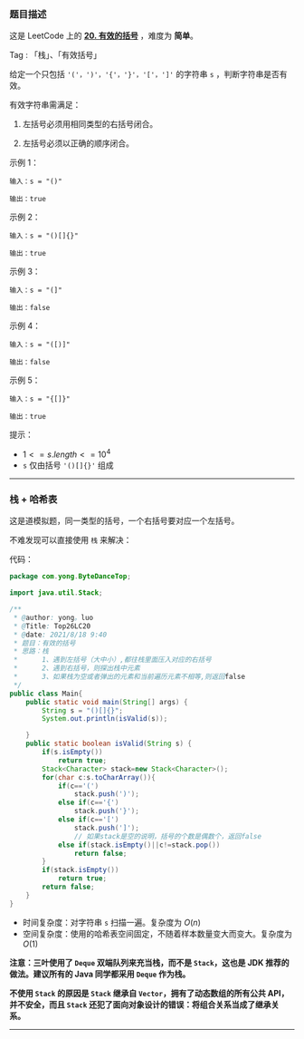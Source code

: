 ### 题目描述

这是 LeetCode 上的 **[20. 有效的括号](https://leetcode-cn.com/problems/valid-parentheses/solution/shua-chuan-lc-zhan-ascii-chai-zhi-jie-fa-00zo/)** ，难度为 **简单**。

Tag : 「栈」、「有效括号」

给定一个只包括 `'('，')'，'{'，'}'，'['，']'` 的字符串 `s` ，判断字符串是否有效。

有效字符串需满足：

1. 左括号必须用相同类型的右括号闭合。

2. 左括号必须以正确的顺序闭合。

示例 1：

```
输入：s = "()"

输出：true
```

示例 2：

```
输入：s = "()[]{}"

输出：true
```

示例 3：

```
输入：s = "(]"

输出：false
```

示例 4：

```
输入：s = "([)]"

输出：false
```

示例 5：

```
输入：s = "{[]}"

输出：true
```

提示：

* $1 <= s.length <= 10^4$
* `s` 仅由括号 `'()[]{}'` 组成

---

### 栈 + 哈希表

这是道模拟题，同一类型的括号，一个右括号要对应一个左括号。

不难发现可以直接使用 `栈` 来解决：

代码：

```Java
package com.yong.ByteDanceTop;

import java.util.Stack;

/**
 * @author: yong。luo
 * @Title: Top26LC20
 * @date: 2021/8/18 9:40
 * 题目：有效的括号
 * 思路：栈
 *      1、遇到左括号（大中小）,都往栈里面压入对应的右括号
 *      2、遇到右括号，则探出栈中元素
 *      3、如果栈为空或者弹出的元素和当前遍历元素不相等,则返回false
 */
public class Main{
    public static void main(String[] args) {
        String s = "()[]{}";
        System.out.println(isValid(s));

    }
    public static boolean isValid(String s) {
        if(s.isEmpty())
            return true;
        Stack<Character> stack=new Stack<Character>();
        for(char c:s.toCharArray()){
            if(c=='(')
                stack.push(')');
            else if(c=='{')
                stack.push('}');
            else if(c=='[')
                stack.push(']');
                // 如果stack是空的说明，括号的个数是偶数个，返回false
            else if(stack.isEmpty()||c!=stack.pop())
                return false;
        }
        if(stack.isEmpty())
            return true;
        return false;
    }
}


```

* 时间复杂度：对字符串 `s` 扫描一遍。复杂度为 $O(n)$
* 空间复杂度：使用的哈希表空间固定，不随着样本数量变大而变大。复杂度为 $O(1)$

**注意：三叶使用了 `Deque` 双端队列来充当栈，而不是 `Stack`，这也是 JDK 推荐的做法。建议所有的 Java 同学都采用 `Deque` 作为栈。**

**不使用 `Stack` 的原因是 `Stack` 继承自 `Vector`，拥有了动态数组的所有公共 API，并不安全，而且 `Stack` 还犯了面向对象设计的错误：将组合关系当成了继承关系。**

---

### 
